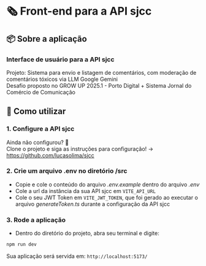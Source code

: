 # 🗞️ Front-end para a API sjcc 
## 📦 Sobre a aplicação
### Interface de usuário para a API sjcc <br>
Projeto: Sistema para envio e listagem de comentários, com moderação de comentários tóxicos via LLM Google Gemini <br>
Desafio proposto no GROW UP 2025.1 - Porto Digital + Sistema Jornal do Comércio de Comunicação
## 🤔 Como utilizar
### 1. Configure a API sjcc
Ainda não configurou? 🥲 <br>
Clone o projeto e siga as instruções para configuração! -> https://github.com/lucasolima/sjcc
### 2. Crie um arquivo .env no diretório /src
- Copie e cole o conteúdo do arquivo <i>.env.example</i> dentro do arquivo <i>.env</i> <br>
- Cole a url da instância da sua API sjcc em ```VITE_API_URL```<br>
- Cole o seu JWT Token em ```VITE_JWT_TOKEN```, que foi gerado ao executar o arquivo <i>generateToken.ts</i> durante a configuração da API sjcc
### 3. Rode a aplicação
- Dentro do diretório do projeto, abra seu terminal e digite:

```bash
npm run dev
```
Sua aplicação será servida em: ```http://localhost:5173/``` 